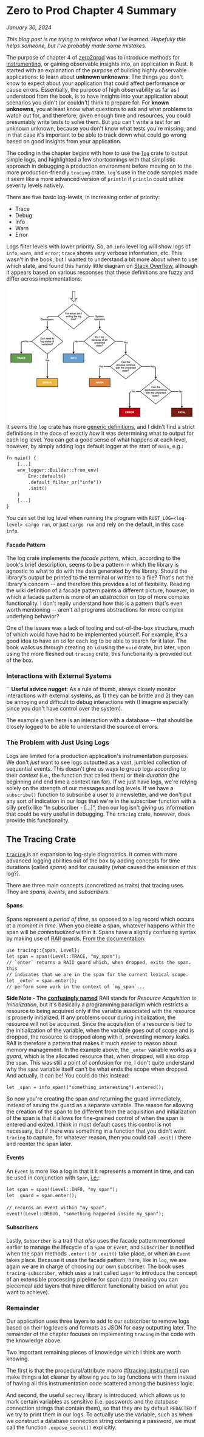 # Zero to Prod Chapter 4 Summary

_January 30, 2024_

_This blog post is me trying to reinforce what I've learned. Hopefully this helps someone, but I've probably made some mistakes._

The purpose of chapter 4 of [zero2prod](https://www.zero2prod.com) was to introduce methods for [instrumenting](<https://en.wikipedia.org/wiki/Instrumentation_(computer_programming)>), or gaining observable insights into, an application in Rust. It started with an explanation of the purpose of building highly observable applications: to learn about **unknown unknowns**: The things you don't know to expect about your application that could affect performance or cause errors. Essentially, the purpose of high observability as far as I understood from the book, is to have insights into your application about scenarios you didn't (or couldn't) think to prepare for. For **known unknowns**, you at least know what questions to ask and what problems to watch out for, and therefore, given enough time and resources, you could presumably write tests to solve them. But you can't write a test for an unknown unknown, because you don't know what tests you're missing, and in that case it's important to be able to track down what could go wrong based on good insights from your application.

The coding in the chapter begins with how to use the [`log`](https://docs.rs/tracing/latest/tracing/) crate to output simple logs, and highlighted a few shortcomings with that simplistic approach in debugging a production environment before moving on to the more production-friendly `tracing` crate. `log`'s use in the code samples made it seem like a more advanced version of `println` if `println` could utilize severity levels natively.

There are five basic log-levels, in increasing order of priority:

- Trace
- Debug
- Info
- Warn
- Error

Logs filter levels with lower priority. So, an `info` level log will show logs of `info`, `warn`, and `error`; `trace` shows _very_ verbose information, etc. This wasn't in the book, but I wanted to understand a bit more about when to use which state, and found this handy little diagram on [Stack Overflow](https://stackoverflow.com/a/64806781), although it appears based on various responses that these definitions are fuzzy and differ across implementations.

![Log Levels Picture](./log-levels.png)
It seems the `log` crate has more [generic definitions](https://docs.rs/log/latest/log/enum.Level.html), and I didn't find a strict definitions in the docs of exactly _how_ it was determining what to output for each log level. You can get a good sense of what happens at each level, however, by simply adding logs default logger at the start of `main`, e.g.:

```
fn main() {
	[...]
	env_logger::Builder::from_env(
		Env::default()
		.default_filter_or("info"))
		.init()
	)
	[...]
}
```

You can set the log level when running the program with `RUST_LOG=<log-level> cargo run`, or just `cargo run` and rely on the default, in this case `info`.

#### Facade Pattern

The log crate implements the _facade pattern_, which, according to the book's brief description, seems to be a pattern in which the library is agnostic to what to do with the data generated by the library. Should the library's output be printed to the terminal or written to a file? That's not the library's concern -- and therefore this provides a lot of flexibility. Reading the wiki definition of a facade pattern paints a different picture, however, in which a facade pattern is more of an _abstraction_ on top of more complex functionality. I don't really understand how this is a pattern that's even worth mentioning -- aren't _all_ programs abstractions for more complex underlying behavior?

One of the issues was a lack of tooling and out-of-the-box structure, much of which would have had to be implemented yourself. For example, it's a good idea to have an `id` for each log to be able to search for it later. The book walks us through creating an `id` using the `uuid` crate, but later, upon using the more fleshed out `tracing` crate, this functionality is provided out of the box.

### Interactions with External Systems

``
**Useful advice nugget**: As a rule of thumb, always closely monitor interactions with external systems, as 1) they can be brittle and 2) they can be annoying and difficult to debug interactions with (I imagine especially since you don't have control over the system).

The example given here is an interaction with a database -- that should be closely logged to be able to understand the source of errors.

### The Problem with Just Using Logs

Logs are limited for a production application's instrumentation purposes. We don't _just_ want to see logs outputted as a vast, jumbled collection of sequential events. This doesn't give us ways to group logs according to their _context_ (i.e., the function that called them) or their _duration_ (the beginning and end time a context ran for). If we just have logs, we're relying solely on the strength of our messages and log levels. If we have a `subscribe()` function to subscribe a user to a newsletter, and we don't put any sort of indication in our logs that we're in the subscriber function with a silly prefix like "In subscriber - [...]", then our log isn't giving us information that could be very useful in debugging. The `tracing` crate, however, does provide this functionality.

## The Tracing Crate

[`tracing` ](https://docs.rs/tracing/latest/tracing/) is an expansion to log-style diagnostics. It comes with more advanced logging abilities out of the box by adding concepts for time durations (called _spans_) and for causality (what caused the emission of this log?).

There are three main concepts (concretized as traits) that tracing uses. They are _spans_, _events_, and _subscribers_.

#### Spans

Spans represent a _period of time_, as opposed to a log record which occurs at a _moment in time_. When you create a span, whatever happens within the span will be _contextualized_ within it. Spans have a slightly confusing syntax by making use of [RAII]() guards. [From the documentation](https://docs.rs/tracing/latest/tracing/#spans):

```
use tracing::{span, Level};
let span = span!(Level::TRACE, "my_span");
// `enter` returns a RAII guard which, when dropped, exits the span. this
// indicates that we are in the span for the current lexical scope.
let _enter = span.enter();
// perform some work in the context of `my_span`...
```

**Side Note - The [confusingly named](https://stackoverflow.com/questions/712639/understanding-the-meaning-of-the-term-and-the-concept-raii-resource-acquisiti)** RAII stands for _Resource Acquisition is Initialization_, but it's basically a programming paradigm which restricts a resource to being acquired only if the variable associated with the resource is properly initialized. If any problems occur during initialization, the resource will not be acquired. Since the acquisition of a resource is tied to the initialization of the variable, when the variable goes out of scope and is dropped, the resource is dropped along with it, preventing memory leaks. RAII is therefore a pattern that makes it much easier to reason about memory management. In the example above, the `_enter` variable works as a _guard_, which is the allocated resource that, when dropped, will also drop the `span`. This was still a point of confusion for me, I don't quite understand why the `span` variable itself can't be what ends the scope when dropped. And actually, it can be! You could do this instead:

```
let _span = info_span!("something_interesting").entered();
```

So now you're creating the span _and_ returning the guard immediately, instead of saving the guard as a separate variable. The reason for allowing the creation of the span to be different from the acquisition and initialization of the span is that it allows for fine-grained control of when the span is entered and exited. I think in most default cases this control is not necessary, but if there was something in a function that you didn't want `tracing` to capture, for whatever reason, then you could call `.exit()` there and reenter the span later.

#### Events

An `Event` is more like a log in that it it represents a moment in time, and can be used in conjunction with `Span`, [i.e.](https://docs.rs/tracing/latest/tracing/#events):

```
let span = span!(Level::INFO, "my_span");
let _guard = span.enter();

// records an event within "my_span".
event!(Level::DEBUG, "something happened inside my_span");
```

#### Subscribers

Lastly, `Subscriber` is a trait that _also_ uses the facade pattern mentioned earlier to manage the lifecycle of a `Span` or `Event`, and `Subscriber` is notified when the span methods `.enter()` or `.exit()` take place, or when an `Event` takes place. Because it uses the facade pattern, here, like in `log`, we are again we are in charge of choosing our own subscriber. The book uses `tracing-subscriber`, which uses a trait called `Layer` to introduce the concept of an extensible processing pipeline for span data (meaning you can piecemeal add layers that have different functionality based on what you want to achieve).

### Remainder

Our application uses three layers to add to our subscriber to remove logs based on their log levels and formats as JSON for easy outputting later. The remainder of the chapter focuses on implementing `tracing` in the code with the knowledge above.

Two important remaining pieces of knowledge which I think are worth knowing.

The first is that the procedural/attribute macro [#[tracing::instrument]](https://docs.rs/tracing/latest/tracing/attr.instrument.html) can make things a lot cleaner by allowing you to tag functions with them instead of having all this instrumentation code scattered among the business logic.

And second, the useful `secrecy` library is introduced, which allows us to mark certain variables as sensitive (i.e. passwords and the database connection strings that contain them), so that they are by default `REDACTED` if we try to print them in our logs. To actually use the variable, such as when we construct a database connection string containing a password, we must call the function `.expose_secret()` explicitly.
